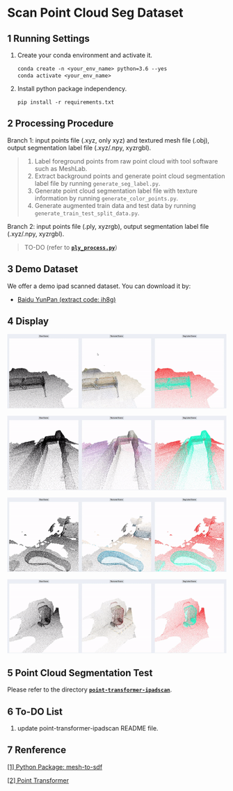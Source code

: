 # Scan Point Cloud Seg Dataset

## 1 Running Settings

1. Create your conda environment and activate it.

    ```Shell
    conda create -n <your_env_name> python=3.6 --yes
    conda activate <your_env_name>
    ```

2. Install python package independency.

    ```Shell
    pip install -r requirements.txt
    ```

## 2 Processing Procedure

Branch 1: input points file (.xyz, only xyz) and textured mesh file (.obj), output segmentation label file (.xyz/.npy, xyzrgbl).

> 1. Label foreground points from raw point cloud with tool software such as MeshLab.
> 2. Extract background points and generate point cloud segmentation label file by running `generate_seg_label.py`.
> 3. Generate point cloud segmentation label file with texture information by running `generate_color_points.py`.
> 4. Generate augmented train data and test data by running `generate_train_test_split_data.py`.

Branch 2: input points file (.ply, xyzrgb), output segmentation label file (.xyz/.npy, xyzrgbl).

> TO-DO (refer to [**`ply_process.py`**](https://github.com/LiuXinchen1997/Scan-Point-Cloud-Seg-Dataset/blob/main/ply_process.py))

## 3 Demo Dataset

We offer a demo ipad scanned dataset. You can download it by:

- [Baidu YunPan (extract code: ih8g)](https://pan.baidu.com/s/1-H8hRlY4zi2XB34ZnZKGRg)

## 4 Display

![](./resource/1.gif)

![](./resource/2.gif)

![](./resource/3.gif)

![](./resource/4.gif)

## 5 Point Cloud Segmentation Test

Please refer to the directory [**`point-transformer-ipadscan`**](https://github.com/LiuXinchen1997/Scan-Point-Cloud-Seg-Dataset/blob/main/point-transformer-ipadscan).

## 6 To-DO List

1. update point-transformer-ipadscan README file.

## 7 Renference

[[1] Python Package: mesh-to-sdf](https://github.com/marian42/mesh_to_sdf)

[[2] Point Transformer](https://github.com/lucidrains/point-transformer-pytorch)

